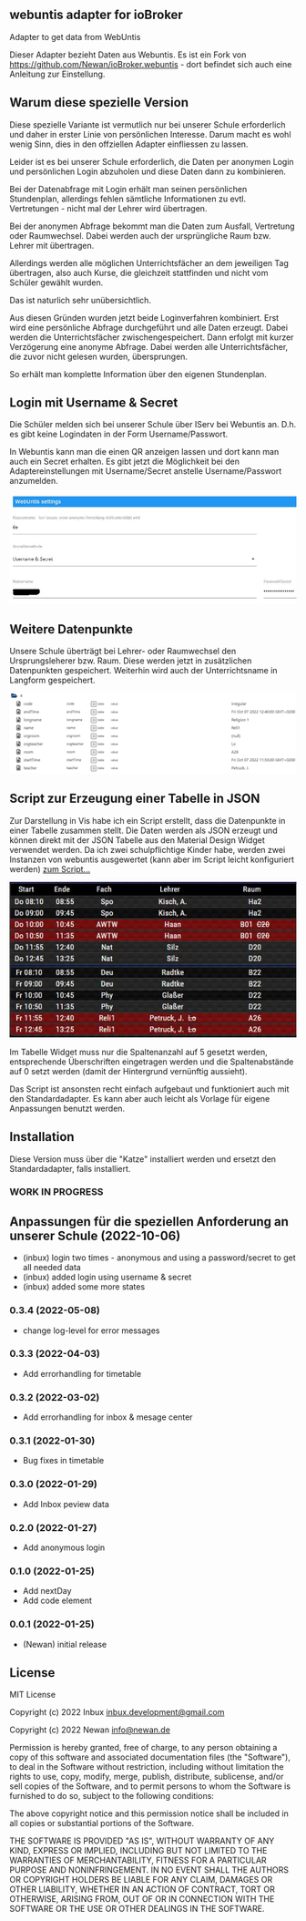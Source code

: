 ## webuntis adapter for ioBroker

Adapter to get data from WebUntis

Dieser Adapter bezieht Daten aus Webuntis.
Es ist ein Fork von https://github.com/Newan/ioBroker.webuntis - dort befindet sich auch eine Anleitung zur Einstellung.

## Warum diese spezielle Version

Diese spezielle Variante ist vermutlich nur bei unserer Schule erforderlich und daher in erster Linie von persönlichen Interesse. Darum macht es wohl wenig Sinn, dies in den offziellen Adapter einfliessen zu lassen.

Leider ist es bei unserer Schule erforderlich, die Daten per anonymen Login und persönlichen Login abzuholen und diese Daten dann zu kombinieren.

Bei der Datenabfrage mit Login erhält man seinen persönlichen Stundenplan, allerdings fehlen sämtliche Informationen zu evtl. Vertretungen - nicht mal der Lehrer wird übertragen.

Bei der anonymen Abfrage bekommt man die Daten zum Ausfall, Vertretung oder Raumwechsel. Dabei werden auch der ursprüngliche Raum bzw. Lehrer mit übertragen.

Allerdings werden alle möglichen Unterrichtsfächer an dem jeweiligen Tag übertragen, also auch Kurse, die gleichzeit stattfinden und nicht vom Schüler gewählt wurden.

Das ist naturlich sehr unübersichtlich.

Aus diesen Gründen wurden jetzt beide Loginverfahren kombiniert.
Erst wird eine persönliche Abfrage durchgeführt und alle Daten erzeugt. Dabei werden die Unterrichtsfächer zwischengespeichert.
Dann erfolgt mit kurzer Verzögerung eine anonyme Abfrage. Dabei werden alle Unterrichtsfächer, die zuvor nicht gelesen wurden, übersprungen.

So erhält man komplette Information über den eigenen Stundenplan.

## Login mit Username & Secret

Die Schüler melden sich bei unserer Schule über IServ bei Webuntis an. D.h. es gibt keine Logindaten in der Form Username/Passwort.

In Webuntis kann man die einen QR anzeigen lassen und dort kann man auch ein Secret erhalten.
Es gibt jetzt die Möglichkeit bei den Adaptereinstellungen mit Username/Secret anstelle Username/Passwort anzumelden.

![image](/readme/img/WebuntisSettings.jpg)

## Weitere Datenpunkte

Unsere Schule überträgt bei Lehrer- oder Raumwechsel den Ursprungsleherer bzw. Raum. Diese werden jetzt in zusätzlichen Datenpunkten gespeichert.
Weiterhin wird auch der Unterrichtsname in Langform gespeichert.

![image](/readme/img/WebuntisStates.png)

## Script zur Erzeugung einer Tabelle in JSON

Zur Darstellung in Vis habe ich ein Script erstellt, dass die Datenpunkte in einer Tabelle zusammen stellt. Die Daten werden als JSON erzeugt und können direkt mit der JSON Tabelle aus den Material Design Widget verwendet werden. Da ich zwei schulpflichtige Kinder habe, werden zwei Instanzen von webuntis ausgewertet (kann aber im Script leicht konfiguriert werden) [zum Script...](/ScriptTableJSON/CreateTableJSON.js)

![image](/readme/img/WebuntisTabelle.jpg)

Im Tabelle Widget muss nur die Spaltenanzahl auf 5 gesetzt werden, entsprechende Überschriften eingetragen werden und die Spaltenabstände auf 0 setzt werden (damit der Hintergrund vernünftig aussieht).

Das Script ist ansonsten recht einfach aufgebaut und funktioniert auch mit den Standardadapter. Es kann aber auch leicht als Vorlage für eigene Anpassungen benutzt werden.

## Installation

Diese Version muss über die "Katze" installiert werden und ersetzt den Standardadapter, falls installiert.

<!--
    Placeholder for the next version (at the beginning of the line):
    ### **WORK IN PROGRESS**
-->

### **WORK IN PROGRESS**

## Anpassungen für die speziellen Anforderung an unserer Schule (2022-10-06)

- (inbux) login two times - anonymous and using a password/secret to get all needed data
- (inbux) added login using username & secret
- (inbux) added some more states

### 0.3.4 (2022-05-08)

- change log-level for error messages

### 0.3.3 (2022-04-03)

- Add errorhandling for timetable

### 0.3.2 (2022-03-02)

- Add errorhandling for inbox & mesage center

### 0.3.1 (2022-01-30)

- Bug fixes in timetable

### 0.3.0 (2022-01-29)

- Add Inbox peview data

### 0.2.0 (2022-01-27)

- Add anonymous login

### 0.1.0 (2022-01-25)

- Add nextDay
- Add code element

### 0.0.1 (2022-01-25)

- (Newan) initial release

## License

MIT License

Copyright (c) 2022 Inbux <inbux.development@gmail.com>

Copyright (c) 2022 Newan <info@newan.de>

Permission is hereby granted, free of charge, to any person obtaining a copy
of this software and associated documentation files (the "Software"), to deal
in the Software without restriction, including without limitation the rights
to use, copy, modify, merge, publish, distribute, sublicense, and/or sell
copies of the Software, and to permit persons to whom the Software is
furnished to do so, subject to the following conditions:

The above copyright notice and this permission notice shall be included in all
copies or substantial portions of the Software.

THE SOFTWARE IS PROVIDED "AS IS", WITHOUT WARRANTY OF ANY KIND, EXPRESS OR
IMPLIED, INCLUDING BUT NOT LIMITED TO THE WARRANTIES OF MERCHANTABILITY,
FITNESS FOR A PARTICULAR PURPOSE AND NONINFRINGEMENT. IN NO EVENT SHALL THE
AUTHORS OR COPYRIGHT HOLDERS BE LIABLE FOR ANY CLAIM, DAMAGES OR OTHER
LIABILITY, WHETHER IN AN ACTION OF CONTRACT, TORT OR OTHERWISE, ARISING FROM,
OUT OF OR IN CONNECTION WITH THE SOFTWARE OR THE USE OR OTHER DEALINGS IN THE
SOFTWARE.
